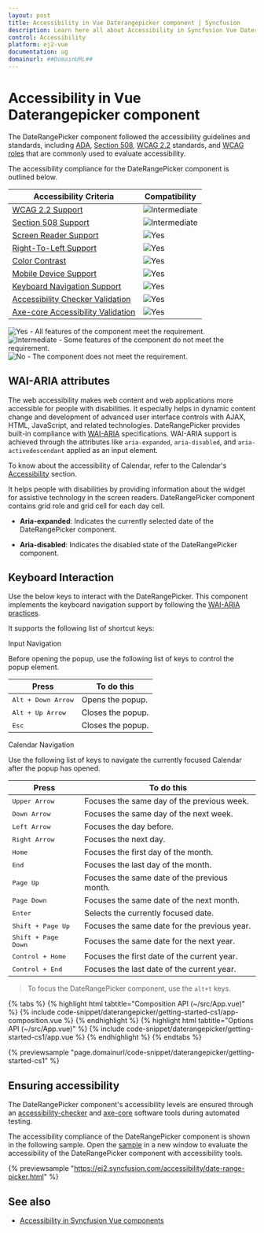 ```yaml
---
layout: post
title: Accessibility in Vue Daterangepicker component | Syncfusion
description: Learn here all about Accessibility in Syncfusion Vue Daterangepicker component of Syncfusion Essential JS 2 and more.
control: Accessibility 
platform: ej2-vue
documentation: ug
domainurl: ##DomainURL##
---
```


# Accessibility in Vue Daterangepicker component

The DateRangePicker component followed the accessibility guidelines and standards, including [ADA](https://www.ada.gov/), [Section 508](https://www.section508.gov/), [WCAG 2.2](https://www.w3.org/TR/WCAG22/) standards, and [WCAG roles](https://www.w3.org/TR/wai-aria/#roles) that are commonly used to evaluate accessibility.

The accessibility compliance for the DateRangePicker component is outlined below.

| Accessibility Criteria | Compatibility |
| -- | -- |
| [WCAG 2.2 Support](../common/accessibility#accessibility-standards) | <img src="https://cdn.syncfusion.com/content/images/documentation/partial.png" alt="Intermediate"> |
| [Section 508 Support](../common/accessibility#accessibility-standards) | <img src="https://cdn.syncfusion.com/content/images/documentation/partial.png" alt="Intermediate"> |
| [Screen Reader Support](../common/accessibility#screen-reader-support) | <img src="https://cdn.syncfusion.com/content/images/documentation/full.png" alt="Yes"> |
| [Right-To-Left Support](../common/accessibility#right-to-left-support) | <img src="https://cdn.syncfusion.com/content/images/documentation/full.png" alt="Yes"> |
| [Color Contrast](../common/accessibility#color-contrast) | <img src="https://cdn.syncfusion.com/content/images/documentation/full.png" alt="Yes"> |
| [Mobile Device Support](../common/accessibility#mobile-device-support) | <img src="https://cdn.syncfusion.com/content/images/documentation/full.png" alt="Yes"> |
| [Keyboard Navigation Support](../common/accessibility#keyboard-navigation-support) | <img src="https://cdn.syncfusion.com/content/images/documentation/full.png" alt="Yes"> |
| [Accessibility Checker Validation](../common/accessibility#ensuring-accessibility) | <img src="https://cdn.syncfusion.com/content/images/documentation/full.png" alt="Yes"> |
| [Axe-core Accessibility Validation](../common/accessibility#ensuring-accessibility) | <img src="https://cdn.syncfusion.com/content/images/documentation/full.png" alt="Yes"> |

<style>
    .post .post-content img {
        display: inline-block;
        margin: 0.5em 0;
    }
</style>
<div><img src="https://cdn.syncfusion.com/content/images/documentation/full.png" alt="Yes"> - All features of the component meet the requirement.</div>

<div><img src="https://cdn.syncfusion.com/content/images/documentation/partial.png" alt="Intermediate"> - Some features of the component do not meet the requirement.</div>

<div><img src="https://cdn.syncfusion.com/content/images/documentation/not-supported.png" alt="No"> - The component does not meet the requirement.</div>

## WAI-ARIA attributes

The web accessibility makes web content and web applications more accessible for people with disabilities. It especially helps in dynamic content change and development of advanced user interface controls with AJAX, HTML, JavaScript, and related technologies. DateRangePicker provides built-in compliance with [WAI-ARIA](http://www.w3.org/WAI/PF/aria-practices) specifications. WAI-ARIA support is achieved through the attributes like `aria-expanded`, `aria-disabled`, and `aria-activedescendant` applied as an input element.

To know about the accessibility of Calendar, refer to the Calendar's [Accessibility](../calendar/accessibility/) section.

It helps people with disabilities by providing information about the widget for assistive technology in the screen readers. DateRangePicker component contains grid role and grid cell for each day cell.

* **Aria-expanded**: Indicates the currently selected date of the DateRangePicker component.

* **Aria-disabled**:  Indicates the disabled state of the DateRangePicker component.

## Keyboard Interaction

Use the below keys to interact with the DateRangePicker. This component implements the keyboard navigation support by following the  [WAI-ARIA practices](http://www.w3.org/WAI/PF/aria-practices).

It supports the following list of shortcut keys:

Input Navigation

Before opening the popup, use the following list of keys to control the popup element.

| **Press** | **To do this** |
| --- | --- |
| <kbd>Alt +  Down Arrow</kbd> | Opens the popup. |
| <kbd>Alt +  Up Arrow</kbd> | Closes the popup.|
| <kbd>Esc</kbd> | Closes the popup. |

Calendar Navigation

Use the following list of keys to navigate the currently focused Calendar after the popup has opened.

| **Press** | **To do this** |
| --- | --- |
| <kbd>Upper Arrow</kbd>  | Focuses the same day of the previous week. |
| <kbd>Down Arrow</kbd>  | Focuses the same day of the next week. |
| <kbd>Left Arrow</kbd>  | Focuses the day before. |
| <kbd>Right Arrow</kbd>  | Focuses the next day. |
| <kbd>Home</kbd>  | Focuses the first day of the month. |
| <kbd>End</kbd>  | Focuses the last day of the month. |
| <kbd>Page Up</kbd>  | Focuses the same date of the previous month. |
| <kbd>Page Down</kbd>  | Focuses the same date of the next month. |
| <kbd>Enter</kbd>  | Selects the currently focused date. |
| <kbd>Shift + Page Up</kbd>  | Focuses the same date for the previous year. |
| <kbd>Shift + Page Down</kbd>  | Focuses the same date for the next year. |
| <kbd>Control + Home</kbd>  | Focuses the first date of the current year. |
| <kbd>Control + End</kbd>  | Focuses the last date of the current year. |

> To focus the DateRangePicker component, use the `alt+t` keys.

{% tabs %}
{% highlight html tabtitle="Composition API (~/src/App.vue)" %}
{% include code-snippet/daterangepicker/getting-started-cs1/app-composition.vue %}
{% endhighlight %}
{% highlight html tabtitle="Options API (~/src/App.vue)" %}
{% include code-snippet/daterangepicker/getting-started-cs1/app.vue %}
{% endhighlight %}
{% endtabs %}
        
{% previewsample "page.domainurl/code-snippet/daterangepicker/getting-started-cs1" %}

## Ensuring accessibility

The DateRangePicker component's accessibility levels are ensured through an [accessibility-checker](https://www.npmjs.com/package/accessibility-checker) and [axe-core](https://www.npmjs.com/package/axe-core) software tools during automated testing.

The accessibility compliance of the DateRangePicker component is shown in the following sample. Open the [sample](https://ej2.syncfusion.com/accessibility/date-range-picker.html) in a new window to evaluate the accessibility of the DateRangePicker component with accessibility tools.

{% previewsample "https://ej2.syncfusion.com/accessibility/date-range-picker.html" %}

## See also

* [Accessibility in Syncfusion Vue components](../common/accessibility)
